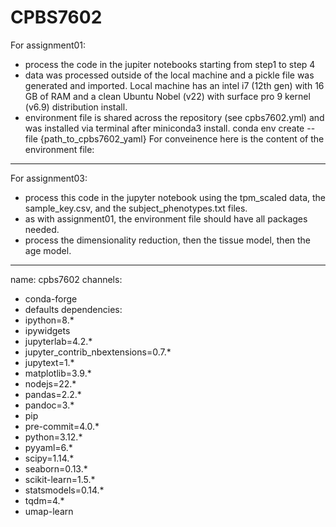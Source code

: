 # CPBS7602

For assignment01:
- process the code in the jupiter notebooks starting from step1 to step 4
- data was processed outside of the local machine and a pickle file was generated and imported. Local machine has an intel i7 (12th gen) with 16 GB of RAM and a clean Ubuntu Nobel (v22) with surface pro 9 kernel (v6.9) distribution install. 
- environment file is shared across the repository (see cpbs7602.yml) and was installed via terminal after miniconda3 install.
        conda env create --file {path_to_cpbs7602_yaml}
For conveinence here is the content of the environment file:

---
For assignment03: 
- process this code in the jupyter notebook using the tpm_scaled data, the sample_key.csv, and the subject_phenotypes.txt files.
- as with assignment01, the environment file should have all packages needed.
- process the dimensionality reduction, then the tissue model, then the age model.
---

name: cpbs7602
channels:
  - conda-forge
  - defaults
dependencies:
  - ipython=8.*
  - ipywidgets
  - jupyterlab=4.2.*
  - jupyter_contrib_nbextensions=0.7.*
  - jupytext=1.*
  - matplotlib=3.9.*
  - nodejs=22.*
  - pandas=2.2.*
  - pandoc=3.*
  - pip
  - pre-commit=4.0.*
  - python=3.12.*
  - pyyaml=6.*
  - scipy=1.14.*
  - seaborn=0.13.*
  - scikit-learn=1.5.*
  - statsmodels=0.14.*
  - tqdm=4.*
  - umap-learn
